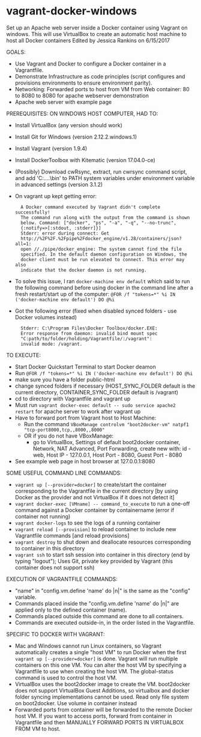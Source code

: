 # vagrant-docker-windows
Set up an Apache web server inside a Docker container using Vagrant on windows. 
This will use VirtualBox to create an automatic host machine to host all Docker containers
Edited by Jessica Rankins on 6/15/2017

GOALS:
- Use Vagrant and Docker to configure a Docker container in a Vagrantfile.
- Demonstrate Infrastructure as code principles (script configures and provisions environments to ensure environment parity).
- Networking: Forwarded ports to host from VM from Web container: 80 to 8080 to 8080 for apache webserver demonstration
- Apache web server with example page
		
PREREQUISITES: ON WINDOWS HOST COMPUTER, HAD TO:
- Install VirtualBox (any version should work)
- Install Git for Windows (version 2.12.2.windows.1)
- Install Vagrant (version 1.9.4)
- Install DockerToolbox with Kitematic (version 17.04.0-ce)
- (Possibly) Download cwRsync, extract, run cwrsync command script,
		and add 'C:\....\bin\' to PATH system variables under environment
		variable in advanced settings (version 3.1.2)
- On vagrant up kept getting error:

		
		A Docker command executed by Vagrant didn't complete successfully!
		The command run along with the output from the command is shown
		below. Command: ["docker", "ps", "-a", "-q", "--no-trunc", 
		{:notify=>[:stdout, :stderr]}]
		Stderr: error during connect: Get 
		http://%2F%2F.%2Fpipe%2Fdocker_engine/v1.28/containers/json?all=1: 
		open //./pipe/docker_engine: The system cannot find the file 
		specified. In the default daemon configuration on Windows, the 
		docker client must be run elevated to connect. This error may also 
		indicate that the docker daemon is not running.
		
		
- To solve this issue, I ran ```docker-machine env default```
		which said to run the following command before using docker in
		the command line after a fresh restart/start up of the computer:
		```@FOR /f "tokens=*" %i IN ('docker-machine env default') DO @%i```
		
- Got the following error (fixed when disabled synced folders - use Docker volumes instead)

		Stderr: C:\Program Files\Docker Toolbox/docker.EXE: 
		Error response from daemon: invalid bind mount spec 
		"C:path/to/folder/holding/Vagrantfile/:/vagrant": 
		invalid mode: /vagrant.
	
TO EXECUTE:
- Start Docker Quickstart Terminal to start Docker deamon
- Run ```@FOR /f "tokens=*" %i IN ('docker-machine env default') DO @%i```
- make sure you have a folder public-html
- change synced folders if necessary (HOST_SYNC_FOLDER default is the current directory,
		CONTAINER_SYNC_FOLDER default is /vagrant)
- cd to directory with Vagrantfile and vagrant up
- Must run ```vagrant docker-exec default -- sudo service apache2 restart```
		for apache server to work after vagrant up
- Have to forward port from Vagrant host to Host Machine:
	- Run the command ```VBoxManage controlvm "boot2docker-vm" natpf1 "tcp-port8000,tcp,,8000,,8000"```
	- OR if you do not have VBoxManage:
		- go to VirtualBox, Settings of default boot2docker container,
		Network, NAT Advanced, Port Forwarding, create new with:
		id - web, Host IP - 127.0.0.1, Host Port - 8080, Guest Port - 8080
- See example web page in host browser at 127.0.0.1:8080
	
SOME USEFUL COMMAND LINE COMMANDS:
- ```vagrant up [--provider=docker]``` to create/start the container 
		corresponding to the Vagrantfile in the current directory [by using
		Docker as the provider and not VirtualBox if it does not detect it]
- ```vagrant docker-exec [VMname] -- command_to_execute``` to run a 
		one-off command against a Docker container by containername
		(error if container not running)
- ```vagrant docker-logs``` to see the logs of a running container
- ```vagrant reload [--provision]``` to reload container to include new 
		Vagrantfile commands [and reload provisions]
- ```vagrant destroy``` to shut down and deallocate resources corresponding 
		to container in this directory
- ```vagrant ssh``` to start ssh session into container in this directory 
		(end by typing "logout"); Uses Git, private key provided by Vagrant
		(this container does not support ssh)

EXECUTION OF VAGRANTFILE COMMANDS:
- "name" in "config.vm.define 'name' do |n|" is the same as the
		"config" variable.
- Commands placed inside the "config.vm.define 'name' do |n|" are
		applied only to the defined container (name).
- Commands placed outside this command are done to all containers.
- Commands are executed outside-in, in the order listed in the
		Vagrantfile.

SPECIFIC TO DOCKER WITH VAGRANT:			
- Mac and Windows cannot run Linux containers, so Vagrant automatically 
		creates a single "host VM" to run Docker when the first ```vagrant up [--provider=docker]``` is done. Vagrant will run multiple containers on 
		this one VM. You can alter the host VM by specifying a Vagrantfile
		to use when creating the host VM. The global-status command is used
		to control the host VM.
- VirtualBox uses the boot2docker image to create the VM. boot2docker does
		not support VirtualBox Guest Additions, so virtualbox and docker
		folder syncing implementations cannot be used. 
		Read only file system on boot2docker. Use volume in container instead
- Forwarded ports from container will be forwarded to the remote Docker 
		host VM. If you want to access ports, forward from container in Vagrantfile
		and then MANUALLY FORWARD PORTS IN VIRTUALBOX FROM VM to host.
